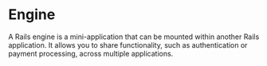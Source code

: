 # Engine

A Rails engine is a mini-application that can be mounted within another Rails application. It allows you to share functionality, such as authentication or payment processing, across multiple applications.
